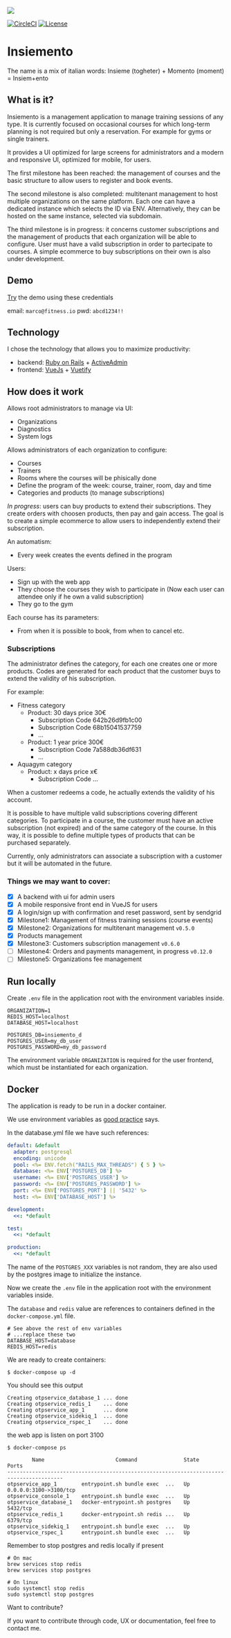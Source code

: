 ![](/app/assets/images/logo_full_1000.png)

[![CircleCI](https://circleci.com/gh/marcomd/insiemento.svg?style=shield)](https://circleci.com/gh/marcomd/insiemento)
[![License](https://img.shields.io/github/license/RubyMoney/money.svg)](https://opensource.org/licenses/MIT)

# Insiemento

The name is a mix of italian words: Insieme (togheter) + Momento (moment) = Insiem+ento

## What is it?

Insiemento is a management application to manage training sessions of any type. 
It is currently focused on occasional courses for which long-term planning is not required but only a reservation.
For example for gyms or single trainers.

It provides a UI optimized for large screens for administrators and a modern and responsive UI, optimized for mobile,
for users.

The first milestone has been reached: the management of courses and the basic structure to allow
users to register and book events.

The second milestone is also completed: multitenant management to host multiple organizations on the
same platform. Each one can have a dedicated instance which selects the ID via ENV.
Alternatively, they can be hosted on the same instance, selected via subdomain.

The third milestone is in progress: it concerns customer subscriptions and the management of products that each
organization will be able to configure. User must have a valid subscription in order to partecipate to courses.
A simple ecommerce to buy subscriptions on their own is also under development.

## Demo

[Try](https://insiemento.herokuapp.com/users) the demo using these credentials

email: `marco@fitness.io`
pwd: `abcd1234!!`


## Technology

I chose the technology that allows you to maximize productivity:

- backend: [Ruby on Rails](https://rubyonrails.org/) + [ActiveAdmin](https://activeadmin.info)
- frontend: [VueJs](https://vuejs.org/) + [Vuetify](https://vuetifyjs.com)

## How does it work

Allows root administrators to manage via UI:

- Organizations
- Diagnostics
- System logs

Allows administrators of each organization to configure:

- Courses
- Trainers
- Rooms where the courses will be phisically done
- Define the program of the week: course, trainer, room, day and time
- Categories and products (to manage subscriptions)

_In progress_: users can buy products to extend their subscriptions. They create orders with choosen products, 
then pay and gain access. The goal is to create a simple ecommerce to allow users to independently extend their subscription.

An automatism:

- Every week creates the events defined in the program

Users:

- Sign up with the web app
- They choose the courses they wish to participate in (Now each user can attendee only if he own a valid subscription)
- They go to the gym

Each course has its parameters:

- From when it is possible to book, from when to cancel etc.

### Subscriptions

The administrator defines the category, for each one creates one or more products. Codes are generated for each product
that the customer buys to extend the validity of his subscription.

For example:

- Fitness category
  - Product: 30 days price 30€
    - Subscription Code 642b26d9fb1c00
    - Subscription Code 68b15041537759
    - ...
  - Product: 1 year price 300€
    - Subscription Code 7a588db36df631
    - ...
- Aquagym category
  - Product: x days price x€
    - Subscription Code ...

When a customer redeems a code, he actually extends the validity of his account.

It is possible to have multiple valid subscriptions covering different categories.
To participate in a course, the customer must have an active subscription (not expired) and of the same category
of the course. In this way, it is possible to define multiple types of products that can be purchased separately.

Currently, only administrators can associate a subscription with a customer but it will be automated in the future.

### Things we may want to cover:

- [x] A backend with ui for admin users
- [x] A mobile responsive front end in VueJS for users
- [x] A login/sign up with confirmation and reset password, sent by sendgrid
- [x] Milestone1: Management of fitness training sessions (course events)
- [x] Milestone2: Organizations for multitenant management `v0.5.0`
- [x] Products management
- [x] Milestone3: Customers subscription management `v0.6.0`
- [ ] Milestone4: Orders and payments management, in progress `v0.12.0`
- [ ] Milestone5: Organizations fee management

## Run locally

Create `.env` file in the application root with the environment variables inside.

```
ORGANIZATION=1
REDIS_HOST=localhost
DATABASE_HOST=localhost

POSTGRES_DB=insiemento_d
POSTGRES_USER=my_db_user
POSTGRES_PASSWORD=my_db_password
```

The environment variable `ORGANIZATION` is required for the user frontend, which must be instantiated for each organization.

## Docker

The application is ready to be run in a docker container.

We use environment variables as [good practice](https://12factor.net/config) says.

In the database.yml file we have such references:

```yaml
default: &default
  adapter: postgresql
  encoding: unicode
  pool: <%= ENV.fetch("RAILS_MAX_THREADS") { 5 } %>
  database: <%= ENV['POSTGRES_DB'] %>
  username: <%= ENV['POSTGRES_USER'] %>
  password: <%= ENV['POSTGRES_PASSWORD'] %>
  port: <%= ENV['POSTGRES_PORT'] || '5432' %>
  host: <%= ENV['DATABASE_HOST'] %>

development:
  <<: *default

test:
  <<: *default

production:
  <<: *default
```

The name of the `POSTGRES_XXX` variables is not random, they are also used by the postgres image to initialize the instance.

Now we create the `.env` file in the application root with the environment variables inside.

The `database` and `redis` value are references to containers defined in the `docker-compose.yml` file.
 

```
# See above the rest of env variables
# ...replace these two
DATABASE_HOST=database
REDIS_HOST=redis
```

We are ready to create containers:

```
$ docker-compose up -d
``` 

You should see this output

```
Creating otpservice_database_1 ... done
Creating otpservice_redis_1    ... done
Creating otpservice_app_1      ... done
Creating otpservice_sidekiq_1  ... done
Creating otpservice_rspec_1    ... done
```

the web app is listen on port 3100

```
$ docker-compose ps

        Name                       Command               State            Ports
----------------------------------------------------------------------------------------
otpservice_app_1        entrypoint.sh bundle exec  ...   Up       0.0.0.0:3100->3100/tcp
otpservice_console_1    entrypoint.sh bundle exec  ...   Up
otpservice_database_1   docker-entrypoint.sh postgres    Up       5432/tcp
otpservice_redis_1      docker-entrypoint.sh redis ...   Up       6379/tcp
otpservice_sidekiq_1    entrypoint.sh bundle exec  ...   Up
otpservice_rspec_1      entrypoint.sh bundle exec  ...   Up
```

Remember to stop postgres and redis locally if present

```
# On mac
brew services stop redis
brew services stop postgres

# On linux
sudo systemctl stop redis
sudo systemctl stop postgres
```

Want to contribute?

If you want to contribute through code, UX or documentation, feel free to contact me.
